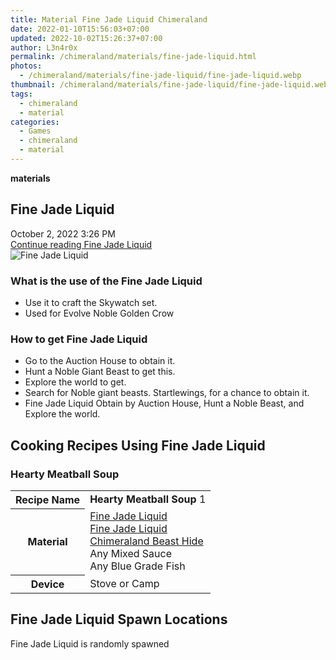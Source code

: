 ```yaml
---
title: Material Fine Jade Liquid Chimeraland
date: 2022-01-10T15:56:03+07:00
updated: 2022-10-02T15:26:37+07:00
author: L3n4r0x
permalink: /chimeraland/materials/fine-jade-liquid.html
photos:
  - /chimeraland/materials/fine-jade-liquid/fine-jade-liquid.webp
thumbnail: /chimeraland/materials/fine-jade-liquid/fine-jade-liquid.webp
tags:
  - chimeraland
  - material
categories:
  - Games
  - chimeraland
  - material
---
```


<section id="bootstrap-wrapper">
  <link
    rel="stylesheet"
    href="https://rawcdn.githack.com/dimaslanjaka/Web-Manajemen/0c3b5aa1813bd4abcd2c11bf3e37928b15c28664/css/bootstrap-5-3-0-alpha3-wrapper.css"
  />
  <div
    class="row g-0 border rounded overflow-hidden flex-md-row mb-4 shadow-sm position-relative bg-light text-dark"
  >
    <div class="col p-4 d-flex flex-column position-static">
      <strong class="d-inline-block mb-2 text-success">materials</strong>
      <h2 class="mb-0">Fine Jade Liquid</h2>
      <div class="mb-1 text-muted">October 2, 2022 3:26 PM</div>
      <a
        href="/chimeraland/materials/fine-jade-liquid.html"
        class="stretched-link d-none"
        >Continue reading Fine Jade Liquid</a
      >
    </div>
    <div class="col-auto d-none d-lg-block">
      <img
        src="/chimeraland/materials/fine-jade-liquid/fine-jade-liquid.webp"
        alt="Fine Jade Liquid"
      />
    </div>
  </div>
  <div class="row bg-light text-dark">
    <div class="col-lg-6 col-12 mb-2">
      <div class="card">
        <div class="card-body">
          <h3 class="card-title">What is the use of the Fine Jade Liquid</h3>
          <div class="card-text">
            <ul>
              <li>Use it to craft the Skywatch set.</li>
              <li>Used for Evolve Noble Golden Crow</li>
            </ul>
          </div>
        </div>
      </div>
    </div>
    <div class="col-lg-6 col-12 mb-2">
      <div class="card">
        <div class="card-body">
          <h3 class="card-title">How to get Fine Jade Liquid</h3>
          <div class="card-text">
            <ul>
              <li>Go to the Auction House to obtain it.</li>
              <li>Hunt a Noble Giant Beast to get this.</li>
              <li>Explore the world to get.</li>
              <li>
                Search for Noble giant beasts. Startlewings, for a chance to
                obtain it.
              </li>
              <li>
                Fine Jade Liquid Obtain by Auction House, Hunt a Noble Beast,
                and Explore the world.
              </li>
            </ul>
          </div>
        </div>
      </div>
    </div>
    <div class="col-12 mb-2">
      <h2 id="cookable">Cooking Recipes Using Fine Jade Liquid</h2>
      <div id="recipe-hearty-meatball-soup">
        <h3 id="item-hearty-meatball-soup">Hearty Meatball Soup</h3>
        <div class="mb-2">
          <table class="table">
            <tr>
              <th>Recipe Name</th>
              <td><b>Hearty Meatball Soup</b> 1</td>
            </tr>
            <tr>
              <th>Material</th>
              <td>
                <a
                  class="text-decoration-none"
                  href="/chimeraland/materials/fine-jade-liquid.html"
                  >Fine Jade Liquid</a
                ><br /><a
                  class="text-decoration-none"
                  href="/chimeraland/materials/fine-jade-liquid.html"
                  >Fine Jade Liquid</a
                ><br /><a
                  class="text-decoration-none"
                  href="/chimeraland/materials/chimeraland-beast-hide.html"
                  >Chimeraland Beast Hide</a
                ><br />Any Mixed Sauce<br />Any Blue Grade Fish
              </td>
            </tr>
            <tr>
              <th>Device</th>
              <td>Stove or Camp</td>
            </tr>
          </table>
        </div>
      </div>
    </div>
    <div class="col-12 mb-2">
      <h2>Fine Jade Liquid Spawn Locations</h2>
      <p>Fine Jade Liquid is randomly spawned</p>
    </div>
  </div>
</section>